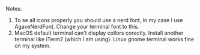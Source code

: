 Notes:
1) To se all icons properly you should use a nerd font, In my case I use AgaveNerdFont. Change your terminal font to this.
2) MacOS default terminal can't display collors corectly. Install another terminal like iTerm2 (which I am using). Linux gnome terminal works fine on my system.
